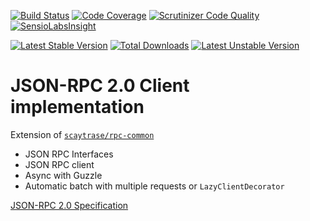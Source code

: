 [![Build Status](https://travis-ci.org/scaytrase/json-rpc-client.svg?branch=master)](https://travis-ci.org/scaytrase/json-rpc-client)
[![Code Coverage](https://scrutinizer-ci.com/g/scaytrase/json-rpc-client/badges/coverage.png?b=master)](https://scrutinizer-ci.com/g/scaytrase/json-rpc-client/?branch=master)
[![Scrutinizer Code Quality](https://scrutinizer-ci.com/g/scaytrase/json-rpc-client/badges/quality-score.png?b=master)](https://scrutinizer-ci.com/g/scaytrase/json-rpc-client/?branch=master)
[![SensioLabsInsight](https://insight.sensiolabs.com/projects/9706918a-39d4-4822-8e25-d0a01182b10b/mini.png)](https://insight.sensiolabs.com/projects/9706918a-39d4-4822-8e25-d0a01182b10b)


[![Latest Stable Version](https://poser.pugx.org/scaytrase/json-rpc-client/v/stable)](https://packagist.org/packages/scaytrase/json-rpc-client)
[![Total Downloads](https://poser.pugx.org/scaytrase/json-rpc-client/downloads)](https://packagist.org/packages/scaytrase/json-rpc-client)
[![Latest Unstable Version](https://poser.pugx.org/scaytrase/json-rpc-client/v/unstable)](https://packagist.org/packages/scaytrase/json-rpc-client)

# JSON-RPC 2.0 Client implementation

Extension of [`scaytrase/rpc-common`](https://github.com/scaytrase/rpc-common) 

 * JSON RPC Interfaces
 * JSON RPC client
 * Async with Guzzle
 * Automatic batch with multiple requests or `LazyClientDecorator`

[JSON-RPC 2.0 Specification](http://www.jsonrpc.org/specification)
